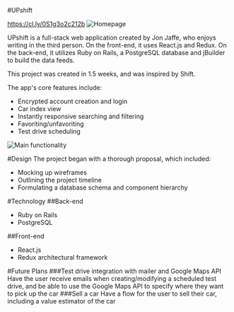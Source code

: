 #UPshift

https://cl.ly/0S1g3o2c212b
![Homepage](https://d2ppvlu71ri8gs.cloudfront.net/items/0e032W0L160M2u0T1v0k/home_page.png)
<Enter>

UPshift is a full-stack web application created by Jon Jaffe, who enjoys writing in the third person. On the front-end, it uses React.js and Redux. On the back-end, it utilizes Ruby on Rails, a PostgreSQL database and jBuilder to build the data feeds.
<Enter>

This project was created in 1.5 weeks, and was inspired by Shift.
<Enter>

The app's core features include:

* Encrypted account creation and login
* Car index view
* Instantly responsive searching and filtering
* Favoriting/unfavoriting
* Test drive scheduling

![Main functionality](https://d2ppvlu71ri8gs.cloudfront.net/items/2V2H3A2Z1V0V1z3s0I0e/main_functionality.gif)

#Design
The project began with a thorough proposal, which included:
* Mocking up wireframes
* Outlining the project timeline
* Formulating a database schema and component hierarchy

#Technology
##Back-end
* Ruby on Rails
* PostgreSQL

##Front-end
* React.js
* Redux architectural framework


#Future Plans
###Test drive integration with mailer and Google Maps API
Have the user receive emails when creating/modifying a scheduled test drive, and be able to use the Google Maps API to specify where they want to pick up the car
###Sell a car
Have a flow for the user to sell their car, including a value estimator of the car
